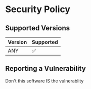 # Security Policy

## Supported Versions

| Version | Supported          |
| ------- | ------------------ |
|   ANY   | :white_check_mark: |

## Reporting a Vulnerability

Don't this software IS the vulnerablity
